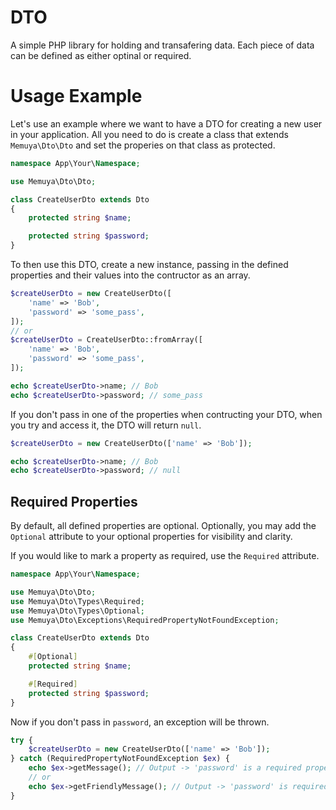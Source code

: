 # DTO

A simple PHP library for holding and transafering data. Each piece of data can be defined as either optinal or required.

# Usage Example
Let's use an example where we want to have a DTO for creating a new user in your application. All you need to do is create a class that extends `Memuya\Dto\Dto` and set the properies on that class as protected.
```php
namespace App\Your\Namespace;

use Memuya\Dto\Dto;

class CreateUserDto extends Dto
{
    protected string $name;

    protected string $password;
}
```
To then use this DTO, create a new instance, passing in the defined properties and their values into the contructor as an array.

```php
$createUserDto = new CreateUserDto([
    'name' => 'Bob',
    'password' => 'some_pass',
]);
// or
$createUserDto = CreateUserDto::fromArray([
    'name' => 'Bob',
    'password' => 'some_pass',
]);

echo $createUserDto->name; // Bob
echo $createUserDto->password; // some_pass
```

If you don't pass in one of the properties when contructing your DTO, when you try and access it, the DTO will return `null`.
```php
$createUserDto = new CreateUserDto(['name' => 'Bob']);

echo $createUserDto->name; // Bob
echo $createUserDto->password; // null
```

## Required Properties
By default, all defined properties are optional. Optionally, you may add the `Optional` attribute to your optional properties for visibility and clarity.

If you would like to mark a property as required, use the `Required` attribute.
```php
namespace App\Your\Namespace;

use Memuya\Dto\Dto;
use Memuya\Dto\Types\Required;
use Memuya\Dto\Types\Optional;
use Memuya\Dto\Exceptions\RequiredPropertyNotFoundException;

class CreateUserDto extends Dto
{
    #[Optional]
    protected string $name;

    #[Required]
    protected string $password;
}
```
Now if you don't pass in `password`, an exception will be thrown.
```php
try {
    $createUserDto = new CreateUserDto(['name' => 'Bob']);
} catch (RequiredPropertyNotFoundException $ex) {
    echo $ex->getMessage(); // Output -> 'password' is a required property on \App\Your\Namespace\CreateUserDto.
    // or
    echo $ex->getFriendlyMessage(); // Output -> 'password' is required.
}
```